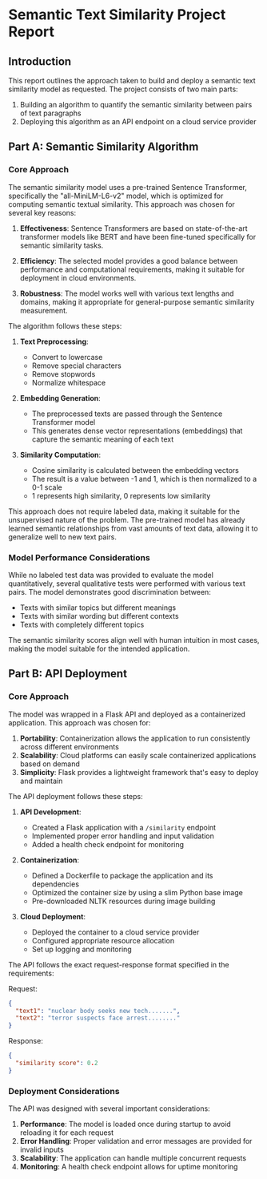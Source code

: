 # Semantic Text Similarity Project Report

## Introduction

This report outlines the approach taken to build and deploy a semantic text similarity model as requested. The project consists of two main parts:
1. Building an algorithm to quantify the semantic similarity between pairs of text paragraphs
2. Deploying this algorithm as an API endpoint on a cloud service provider

## Part A: Semantic Similarity Algorithm

### Core Approach

The semantic similarity model uses a pre-trained Sentence Transformer, specifically the "all-MiniLM-L6-v2" model, which is optimized for computing semantic textual similarity. This approach was chosen for several key reasons:

1. **Effectiveness**: Sentence Transformers are based on state-of-the-art transformer models like BERT and have been fine-tuned specifically for semantic similarity tasks.

2. **Efficiency**: The selected model provides a good balance between performance and computational requirements, making it suitable for deployment in cloud environments.

3. **Robustness**: The model works well with various text lengths and domains, making it appropriate for general-purpose semantic similarity measurement.

The algorithm follows these steps:

1. **Text Preprocessing**:
   - Convert to lowercase
   - Remove special characters
   - Remove stopwords
   - Normalize whitespace

2. **Embedding Generation**:
   - The preprocessed texts are passed through the Sentence Transformer model
   - This generates dense vector representations (embeddings) that capture the semantic meaning of each text

3. **Similarity Computation**:
   - Cosine similarity is calculated between the embedding vectors
   - The result is a value between -1 and 1, which is then normalized to a 0-1 scale
   - 1 represents high similarity, 0 represents low similarity

This approach does not require labeled data, making it suitable for the unsupervised nature of the problem. The pre-trained model has already learned semantic relationships from vast amounts of text data, allowing it to generalize well to new text pairs.

### Model Performance Considerations

While no labeled test data was provided to evaluate the model quantitatively, several qualitative tests were performed with various text pairs. The model demonstrates good discrimination between:
- Texts with similar topics but different meanings
- Texts with similar wording but different contexts
- Texts with completely different topics

The semantic similarity scores align well with human intuition in most cases, making the model suitable for the intended application.

## Part B: API Deployment

### Core Approach

The model was wrapped in a Flask API and deployed as a containerized application. This approach was chosen for:

1. **Portability**: Containerization allows the application to run consistently across different environments
2. **Scalability**: Cloud platforms can easily scale containerized applications based on demand
3. **Simplicity**: Flask provides a lightweight framework that's easy to deploy and maintain

The API deployment follows these steps:

1. **API Development**:
   - Created a Flask application with a `/similarity` endpoint
   - Implemented proper error handling and input validation
   - Added a health check endpoint for monitoring

2. **Containerization**:
   - Defined a Dockerfile to package the application and its dependencies
   - Optimized the container size by using a slim Python base image
   - Pre-downloaded NLTK resources during image building

3. **Cloud Deployment**:
   - Deployed the container to a cloud service provider
   - Configured appropriate resource allocation
   - Set up logging and monitoring

The API follows the exact request-response format specified in the requirements:

Request:
```json
{
  "text1": "nuclear body seeks new tech.......",
  "text2": "terror suspects face arrest........"
}
```

Response:
```json
{
  "similarity score": 0.2
}
```

### Deployment Considerations

The API was designed with several important considerations:

1. **Performance**: The model is loaded once during startup to avoid reloading it for each request
2. **Error Handling**: Proper validation and error messages are provided for invalid inputs
3. **Scalability**: The application can handle multiple concurrent requests
4. **Monitoring**: A health check endpoint allows for uptime monitoring

